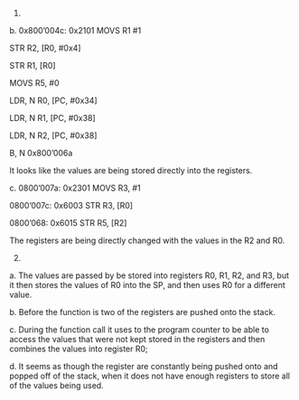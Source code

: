 1.
b. 
0x800’004c: 0x2101 MOVS R1 #1

STR R2, [R0, #0x4]

STR R1, [R0]

MOVS R5, #0

LDR, N R0, [PC, #0x34]

LDR, N R1, [PC, #0x38]

LDR, N R2, [PC, #0x38]

B, N 0x800’006a

It looks like the values are being stored directly into the registers.

c. 
0800’007a: 0x2301 MOVS R3, #1

0800’007c: 0x6003 STR R3, [R0]

0800’068: 0x6015 STR R5, [R2]

The registers are being directly changed with the values in the R2 and R0.

2.
a. The values are passed by be stored into registers R0, R1, R2, and R3, but it then stores the values of R0 into the SP, and then uses R0 for a different value.

b. Before the function is two of the registers are pushed onto the stack.

c. During the function call it uses to the program counter to be able to access the values that were not kept stored in the registers and then combines the values into register R0;

d. It seems as though the register are constantly being pushed onto and popped off of the stack, when it does not have enough registers to store all of the values being used.
